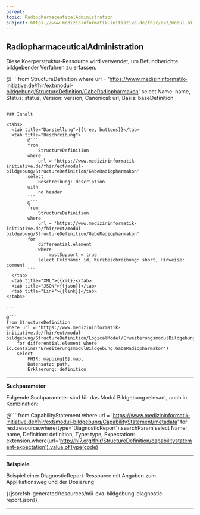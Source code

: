```yaml
---
parent:
topic: RadiopharmaceuticalAdministration
subject: https://www.medizininformatik-initiative.de/fhir/ext/modul-bildgebung/StructureDefinition/GabeRadiopharmakon
---
```


## RadiopharmaceuticalAdministration

Diese Koerperstruktur-Ressource wird verwendet, um Befundberichte bildgebender Verfahren zu erfassen.

@```
from
    StructureDefinition
where
    url = 'https://www.medizininformatik-initiative.de/fhir/ext/modul-bildgebung/StructureDefinition/GabeRadiopharmakon'
select
    Name: name, Status: status, Version: version, Canonical: url, Basis: baseDefinition
```

### Inhalt

<tabs>
  <tab title="Darstellung">{{tree, buttons}}</tab>
  <tab title="Beschreibung">
        @```
        from
	        StructureDefinition
        where
	        url = 'https://www.medizininformatik-initiative.de/fhir/ext/modul-bildgebung/StructureDefinition/GabeRadiopharmakon'
        select
	        Beschreibung: description
        with
            no header
        ```
        @```
        from
            StructureDefinition
        where
            url = 'https://www.medizininformatik-initiative.de/fhir/ext/modul-bildgebung/StructureDefinition/GabeRadiopharmakon'
        for
            differential.element
            where
                mustSupport = true
            select Feldname: id, Kurzbeschreibung: short, Hinweise: comment
        ```
  </tab>
  <tab title="XML">{{xml}}</tab>
  <tab title="JSON">{{json}}</tab>
  <tab title="Link">{{link}}</tab>
</tabs>

---

@```
from StructureDefinition
where url = 'https://www.medizininformatik-initiative.de/fhir/ext/modul-bildgebung/StructureDefinition/LogicalModel/ErweiterungsmodulBildgebung'
    for differential.element where id.contains('ErweiterungsmodulBildgebung.GabeRadiopharmakon')
    select
        FHIR: mapping[0].map,
        Datensatz: path,
        Erklaerung: definition
```

---

**Suchparameter**


Folgende Suchparameter sind für das Modul Bildgebung relevant, auch in Kombination:

@``` from CapabilityStatement where url = 'https://www.medizininformatik-initiative.de/fhir/ext/modul-bildgebung/CapabilityStatement/metadata' for rest.resource.where(type='DiagnosticReport').searchParam select Name: name, Definition: definition, Type: type, Expectation: extension.where(url='http://hl7.org/fhir/StructureDefinition/capabilitystatement-expectation').value.ofType(code)


---

**Beispiele**

Beispiel einer DiagnosticReport-Ressource mit Angaben zum Applikationsweg und der Dosierung

{{json:fsh-generated/resources/mii-exa-bildgebung-diagnostic-report.json}}

---
